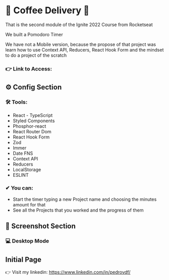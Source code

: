 # 🚀 Coffee Delivery 🚀

That is the second module of the Ignite 2022 Course from Rocketseat

We built a Pomodoro Timer

We have not a Mobile version, because the propose of that project was learn how to use Context API, Reducers, React Hook Form and the mindset to do a project of the scratch

### 👉 Link to Access:

## ⚙ Config Section

 ### 🛠 Tools:
 - React - TypeScript
 - Styled Components
 - Phosphor-react
 - React Router Dom
 - React Hook Form
 - Zod
 - Immer
 - Date FNS
 - Context API
 - Reducers
 - LocalStorage
 - ESLINT
 

 
### ✔ You can:
- Start the timer typing a new Project name and choosing the minutes amount for that
- See all the Projects that you worked and the progress of them


 ## 📸 Screenshot Section
### 💻 Desktop Mode

## Initial Page


👉 Visit my linkedin: https://www.linkedin.com/in/pedrovdf/
